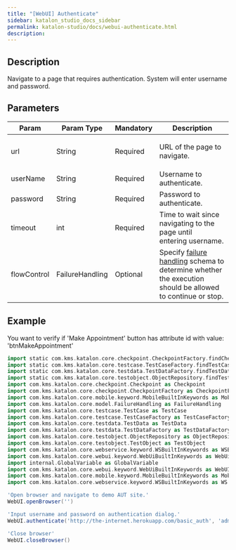 ```yaml
---
title: "[WebUI] Authenticate" 
sidebar: katalon_studio_docs_sidebar
permalink: katalon-studio/docs/webui-authenticate.html 
description: 
---
```

Description
-----------

Navigate to a page that requires authentication. System will enter username and password.

Parameters
----------

<table><thead><tr><th>Param</th><th>Param Type</th><th>Mandatory</th><th>Description</th></tr></thead><tbody><tr><td><span>url</span></td><td>String</td><td>Required</td><td><p><span>URL</span><span>&nbsp;of the page to navigate.</span></p></td></tr><tr><td><span>userName</span></td><td>String</td><td>Required</td><td><span>Username to authenticate.</span></td></tr><tr><td><span>password</span></td><td>String</td><td>Required</td><td><span>Password to authenticate.</span></td></tr><tr><td>timeout</td><td>int</td><td>Required</td><td>Time to wait since navigating to the page until entering&nbsp;username.</td></tr><tr><td><span>flowControl</span></td><td>FailureHandling</td><td>Optional</td><td>Specify <a href="https://docs.katalon.com/x/qAAM" rel="nofollow">failure handling</a> schema to determine whether the execution should be allowed to continue or stop.</td></tr></tbody></table>

Example
-------

You want to verify if 'Make Appointment' button has attribute id with value: 'btnMakeAppointment' 

```groovy
import static com.kms.katalon.core.checkpoint.CheckpointFactory.findCheckpoint
import static com.kms.katalon.core.testcase.TestCaseFactory.findTestCase
import static com.kms.katalon.core.testdata.TestDataFactory.findTestData
import static com.kms.katalon.core.testobject.ObjectRepository.findTestObject
import com.kms.katalon.core.checkpoint.Checkpoint as Checkpoint
import com.kms.katalon.core.checkpoint.CheckpointFactory as CheckpointFactory
import com.kms.katalon.core.mobile.keyword.MobileBuiltInKeywords as MobileBuiltInKeywords
import com.kms.katalon.core.model.FailureHandling as FailureHandling
import com.kms.katalon.core.testcase.TestCase as TestCase
import com.kms.katalon.core.testcase.TestCaseFactory as TestCaseFactory
import com.kms.katalon.core.testdata.TestData as TestData
import com.kms.katalon.core.testdata.TestDataFactory as TestDataFactory
import com.kms.katalon.core.testobject.ObjectRepository as ObjectRepository
import com.kms.katalon.core.testobject.TestObject as TestObject
import com.kms.katalon.core.webservice.keyword.WSBuiltInKeywords as WSBuiltInKeywords
import com.kms.katalon.core.webui.keyword.WebUiBuiltInKeywords as WebUiBuiltInKeywords
import internal.GlobalVariable as GlobalVariable
import com.kms.katalon.core.webui.keyword.WebUiBuiltInKeywords as WebUI
import com.kms.katalon.core.mobile.keyword.MobileBuiltInKeywords as Mobile
import com.kms.katalon.core.webservice.keyword.WSBuiltInKeywords as WS

'Open browser and navigate to demo AUT site.'
WebUI.openBrowser('')

'Input username and password on authentication dialog.'
WebUI.authenticate('http://the-internet.herokuapp.com/basic_auth', 'admin', 'admin', 12)

'Close browser'
WebUI.closeBrowser()
```